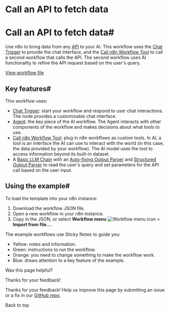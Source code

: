 # Call an API to fetch data

[ ](https://github.com/n8n-io/n8n-docs/edit/main/docs/advanced-ai/examples/api-workflow-tool.md "Edit this page")

# Call an API to fetch data#

Use n8n to bring data from any [API](../../../glossary/#api) to your AI. This workflow uses the [Chat Trigger](../../../integrations/builtin/core-nodes/n8n-nodes-langchain.chattrigger/) to provide the chat interface, and the [Call n8n Workflow Tool](../../../integrations/builtin/cluster-nodes/sub-nodes/n8n-nodes-langchain.toolworkflow/) to call a second workflow that calls the API. The second workflow uses AI functionality to refine the API request based on the user's query.

[View workflow file](/_workflows/advanced-ai/examples/let_your_ai_call_an_api.json)

## Key features#

This workflow uses:

  * [Chat Trigger](../../../integrations/builtin/core-nodes/n8n-nodes-langchain.chattrigger/): start your workflow and respond to user chat interactions. The node provides a customizable chat interface.
  * [Agent](../../../integrations/builtin/cluster-nodes/root-nodes/n8n-nodes-langchain.agent/): the key piece of the AI workflow. The Agent interacts with other components of the workflow and makes decisions about what tools to use.
  * [Call n8n Workflow Tool](../../../integrations/builtin/cluster-nodes/sub-nodes/n8n-nodes-langchain.toolworkflow/): plug in n8n workflows as custom tools. In AI, a tool is an interface the AI can use to interact with the world (in this case, the data provided by your workflow). The AI model uses the tool to access information beyond its built-in dataset.
  * A [Basic LLM Chain](../../../integrations/builtin/cluster-nodes/root-nodes/n8n-nodes-langchain.chainllm/) with an [Auto-fixing Output Parser](../../../integrations/builtin/cluster-nodes/sub-nodes/n8n-nodes-langchain.outputparserautofixing/) and [Structured Output Parser](../../../integrations/builtin/cluster-nodes/sub-nodes/n8n-nodes-langchain.outputparserstructured/) to read the user's query and set parameters for the API call based on the user input.



## Using the example#

To load the template into your n8n instance:

  1. Download the workflow JSON file.
  2. Open a new workflow in your n8n instance.
  3. Copy in the JSON, or select **Workflow menu** ![Workflow menu icon](../../../_images/common-icons/three-dots-horizontal.png) > **Import from file...**.



The example workflows use Sticky Notes to guide you:

  * Yellow: notes and information.
  * Green: instructions to run the workflow.
  * Orange: you need to change something to make the workflow work.
  * Blue: draws attention to a key feature of the example.

Was this page helpful? 

Thanks for your feedback! 

Thanks for your feedback! Help us improve this page by submitting an issue or a fix in our [GitHub repo](https://github.com/n8n-io/n8n-docs). 

Back to top 
